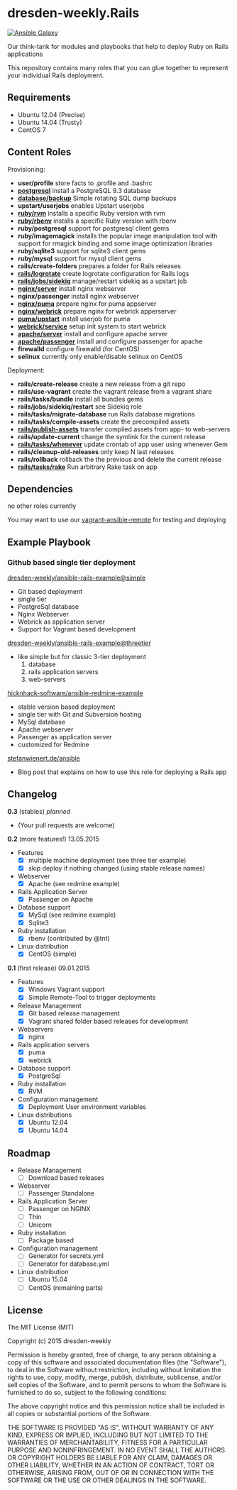 dresden-weekly.Rails
====================
[![Ansible Galaxy](https://img.shields.io/badge/Ansible%20Galaxy-dresden--weekly.Rails-blue.svg)](https://galaxy.ansible.com/list#/roles/2108)

Our think-tank for modules and playbooks that help to deploy Ruby on Rails applications

This repository contains many roles that you can glue together to represent your individual Rails deployment.

Requirements
------------

* Ubuntu 12.04 (Precise)
* Ubuntu 14.04 (Trusty)
* CentOS 7

Content Roles
-------------

Provisioning:

* **user/profile** store facts to .profile and .bashrc
* [**postgresql**](https://github.com/dresden-weekly/ansible-rails/tree/develop/postgresql) install a PostgreSQL 9.3 database
* [**database/backup**](https://github.com/dresden-weekly/ansible-rails/tree/develop/database/backup) Simple rotating SQL dump backups
* **upstart/userjobs** enables Upstart userjobs
* [**ruby/rvm**](https://github.com/dresden-weekly/ansible-rails/tree/develop/ruby/rvm) installs a specific Ruby version with rvm
* [**ruby/rbenv**](https://github.com/dresden-weekly/ansible-rails/tree/develop/ruby/rbenv) installs a specific Ruby version with rbenv
* **ruby/postgresql** support for postgresql client gems
* **ruby/imagemagick** installs the popular image manipulation tool with support for rmagick binding and some image optimization libraries
* **ruby/sqlite3** support for sqlite3 client gems
* **ruby/mysql** support for mysql client gems
* **rails/create-folders** prepares a folder for Rails releases
* [**rails/logrotate**](https://github.com/dresden-weekly/ansible-rails/tree/develop/rails/logrotate) create logrotate configuration for Rails logs
* [**rails/jobs/sidekiq**](https://github.com/dresden-weekly/ansible-rails/tree/develop/rails/jobs/sidekiq) manage/restart sidekiq as a upstart job
* [**nginx/server**](https://github.com/dresden-weekly/ansible-rails/tree/develop/nginx/server) install nginx webserver
* **nginx/passenger** install nginx webserver
* [**nginx/puma**](https://github.com/dresden-weekly/ansible-rails/tree/develop/nginx/puma) prepare nginx for puma appserver
* [**nginx/webrick**](https://github.com/dresden-weekly/ansible-rails/tree/develop/nginx/webrick) prepare nginx for webrick apperserver
* [**puma/upstart**](https://github.com/dresden-weekly/ansible-rails/tree/develop/puma/upstart) install userjob for puma
* [**webrick/service**](https://github.com/dresden-weekly/ansible-rails/tree/develop/webrick/service) setup init system to start webrick
* [**apache/server**](https://github.com/dresden-weekly/ansible-rails/tree/develop/apache/server) install and configure apache server
* [**apache/passenger**](https://github.com/dresden-weekly/ansible-rails/tree/develop/apache/passenger) install and configure passenger for apache
* **firewalld** configure firewalld (for CentOS)
* **selinux** currently only enable/disable selinux on CentOS

Deployment:

* **rails/create-release** create a new release from a git repo
* **rails/use-vagrant** create the vagrant release from a vagrant share
* **rails/tasks/bundle** install all bundles gems
* **rails/jobs/sidekiq/restart** see Sidekiq role
* **rails/tasks/migrate-database** run Rails database migrations
* **rails/tasks/compile-assets** create the precompiled assets
* [**rails/publish-assets**](https://github.com/dresden-weekly/ansible-rails/tree/develop/rails/publish-assets) transfer compiled assets from app- to web-servers
* **rails/update-current** change the symlink for the current release
* [**rails/tasks/whenever**](https://github.com/dresden-weekly/ansible-rails/tree/develop/rails/tasks/whenever) update crontab of app user using whenever Gem
* **rails/cleanup-old-releases** only keep N last releases
* **rails/rollback** rollback the the previous and delete the current release
* [**rails/tasks/rake**](https://github.com/dresden-weekly/ansible-rails/tree/develop/rails/tasks/rake) Run arbitrary Rake task on app

Dependencies
------------

no other roles currently

You may want to use our [vagrant-ansible-remote](https://github.com/dresden-weekly/vagrant-ansible-remote) for testing and deploying

Example Playbook
----------------

### Github based single tier deployment

[dresden-weekly/ansible-rails-example@simple](https://github.com/dresden-weekly/ansible-rails-example/tree/simple)
* Git based deployment
* single tier
* PostgreSql database
* Nginx Webserver
* Webrick as application server
* Support for Vagrant based development

[dresden-weekly/ansible-rails-example@threetier](https://github.com/dresden-weekly/ansible-rails-example/tree/threetier)
* like simple but for classic 3-tier deployment
  1. database
  1. rails application servers
  1. web-servers

[hicknhack-software/ansible-redmine-example](https://github.com/hicknhack-software/ansible-redmine-example)
* stable version based deployment
* single tier with Git and Subversion hosting
* MySql database
* Apache webserver
* Passenger as application server
* customized for Redmine

[stefanwienert.de/ansible](http://www.stefanwienert.de/blog/2015/10/29/deploying-rails-with-ansible-with-dresden-weekly-toolbox/)
* Blog post that explains on how to use this role for deploying a Rails app

Changelog
---------

**0.3** (stables) *planned*

* (Your pull requests are welcome)

**0.2** (more features!) 13.05.2015

* Features
  * [x] multiple machine deployment (see three tier example)
  * [x] skip deploy if nothing changed (using stable release names)
* Webserver
  * [x] Apache (see redmine example)
* Rails Application Server
  * [x] Passenger on Apache
* Database support
  * [x] MySql (see redmine example)
  * [x] Sqlite3
* Ruby installation
  * [x] rbenv (contributed by @tnt)
* Linux distribution
  * [x] CentOS (simple)

**0.1** (first release) 09.01.2015

* Features
  * [x] Windows Vagrant support
  * [x] Simple Remote-Tool to trigger deployments
* Release Management
  * [x] Git based release management
  * [x] Vagrant shared folder based releases for development
* Webservers
  * [x] nginx
* Rails application servers
  * [x] puma
  * [x] webrick
* Database support
  * [x] PostgreSql
* Ruby installation
  * [x] RVM
* Configuration management
  * [x] Deployment User environment variables
* Linux distributions
  * [x] Ubuntu 12.04
  * [x] Ubuntu 14.04

Roadmap
-------

* Release Management
  * [ ] Download based releases
* Webserver
  * [ ] Passenger Standalone
* Rails Application Server
  * [ ] Passenger on NGINX
  * [ ] Thin
  * [ ] Unicorn
* Ruby installation
  * [ ] Package based
* Configuration management
  * [ ] Generator for secrets.yml
  * [ ] Generator for database.yml
* Linux distribution
  * [ ] Ubuntu 15.04
  * [ ] CentOS (remaining parts)

License
-------

The MIT License (MIT)

Copyright (c) 2015 dresden-weekly

Permission is hereby granted, free of charge, to any person obtaining a copy
of this software and associated documentation files (the "Software"), to deal
in the Software without restriction, including without limitation the rights
to use, copy, modify, merge, publish, distribute, sublicense, and/or sell
copies of the Software, and to permit persons to whom the Software is
furnished to do so, subject to the following conditions:

The above copyright notice and this permission notice shall be included in all
copies or substantial portions of the Software.

THE SOFTWARE IS PROVIDED "AS IS", WITHOUT WARRANTY OF ANY KIND, EXPRESS OR
IMPLIED, INCLUDING BUT NOT LIMITED TO THE WARRANTIES OF MERCHANTABILITY,
FITNESS FOR A PARTICULAR PURPOSE AND NONINFRINGEMENT. IN NO EVENT SHALL THE
AUTHORS OR COPYRIGHT HOLDERS BE LIABLE FOR ANY CLAIM, DAMAGES OR OTHER
LIABILITY, WHETHER IN AN ACTION OF CONTRACT, TORT OR OTHERWISE, ARISING FROM,
OUT OF OR IN CONNECTION WITH THE SOFTWARE OR THE USE OR OTHER DEALINGS IN THE
SOFTWARE.
